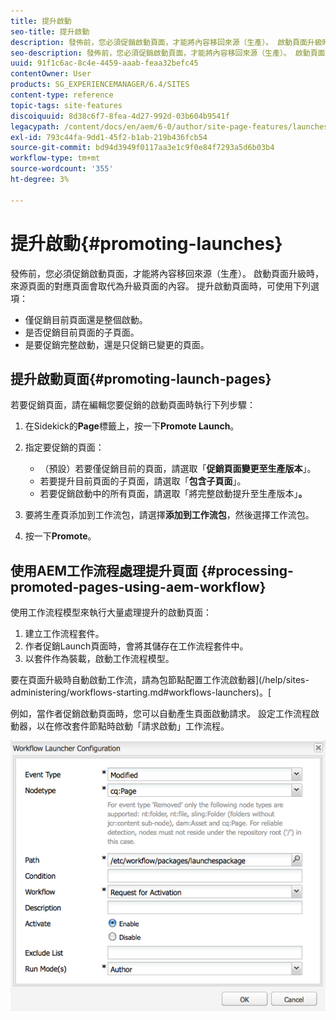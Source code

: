 ```yaml
---
title: 提升啟動
seo-title: 提升啟動
description: 發佈前，您必須促銷啟動頁面，才能將內容移回來源（生產）。 啟動頁面升級時，來源頁面的對應頁面會取代為升級頁面的內容。
seo-description: 發佈前，您必須促銷啟動頁面，才能將內容移回來源（生產）。 啟動頁面升級時，來源頁面的對應頁面會取代為升級頁面的內容。
uuid: 91f1c6ac-8c4e-4459-aaab-feaa32befc45
contentOwner: User
products: SG_EXPERIENCEMANAGER/6.4/SITES
content-type: reference
topic-tags: site-features
discoiquuid: 8d38c6f7-8fea-4d27-992d-03b604b9541f
legacypath: /content/docs/en/aem/6-0/author/site-page-features/launches
exl-id: 793c44fa-9dd1-45f2-b1ab-219b436fcb54
source-git-commit: bd94d3949f0117aa3e1c9f0e84f7293a5d6b03b4
workflow-type: tm+mt
source-wordcount: '355'
ht-degree: 3%

---
```


# 提升啟動{#promoting-launches}

發佈前，您必須促銷啟動頁面，才能將內容移回來源（生產）。 啟動頁面升級時，來源頁面的對應頁面會取代為升級頁面的內容。 提升啟動頁面時，可使用下列選項：

* 僅促銷目前頁面還是整個啟動。
* 是否促銷目前頁面的子頁面。
* 是要促銷完整啟動，還是只促銷已變更的頁面。

## 提升啟動頁面{#promoting-launch-pages}

若要促銷頁面，請在編輯您要促銷的啟動頁面時執行下列步驟：

1. 在Sidekick的&#x200B;**Page**&#x200B;標籤上，按一下&#x200B;**Promote Launch**。
1. 指定要促銷的頁面：

   * （預設）若要僅促銷目前的頁面，請選取「**促銷頁面變更至生產版本**」。
   * 若要提升目前頁面的子頁面，請選取「**包含子頁面**」。
   * 若要促銷啟動中的所有頁面，請選取「將完整啟動提升至生產版本」**。**

1. 要將生產頁添加到工作流包，請選擇&#x200B;**添加到工作流包**，然後選擇工作流包。
1. 按一下&#x200B;**Promote**。

## 使用AEM工作流程處理提升頁面 {#processing-promoted-pages-using-aem-workflow}

使用工作流程模型來執行大量處理提升的啟動頁面：

1. 建立工作流程套件。
1. 作者促銷Launch頁面時，會將其儲存在工作流程套件中。
1. 以套件作為裝載，啟動工作流程模型。

要在頁面升級時自動啟動工作流，請為包節點配置工作流啟動器](/help/sites-administering/workflows-starting.md#workflows-launchers)。[

例如，當作者促銷啟動頁面時，您可以自動產生頁面啟動請求。 設定工作流程啟動器，以在修改套件節點時啟動「請求啟動」工作流程。

![chlimage_1-136](assets/chlimage_1-136.png)
